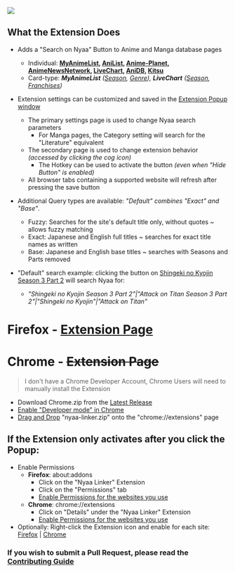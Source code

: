 ![](https://i.imgur.com/DXMg8ha.png)

## What the Extension Does

-   Adds a "Search on Nyaa" Button to Anime and Manga database pages
    -   Individual: **[MyAnimeList](https://i.imgur.com/IXJ7XuK.png), [AniList](https://i.imgur.com/9xhFu5q.jpeg), [Anime-Planet](https://i.imgur.com/sGsl0Bw.png), [AnimeNewsNetwork](https://i.imgur.com/xXvJXHC.png), [LiveChart](https://i.imgur.com/VyIWtLC.png), [AniDB](https://i.imgur.com/DqSkmOg.jpeg), [Kitsu](https://i.imgur.com/CN2kh4C.jpeg)**
    -   Card-type: _**MyAnimeList** ([Season](https://i.imgur.com/7M4hr0z.png), [Genre](https://i.imgur.com/SklbImH.png)), **LiveChart** ([Season](https://i.imgur.com/wvLOp8N.jpeg), [Franchises](https://i.imgur.com/wcNv1JC.jpeg))_
-   Extension settings can be customized and saved in the [Extension Popup window](https://i.imgur.com/ymIkV63.png)

    -   The primary settings page is used to change Nyaa search parameters
        -   For Manga pages, the Category setting will search for the "Literature" equivalent
    -   The secondary page is used to change extension behavior _(accessed by clicking the cog icon)_
        -   The Hotkey can be used to activate the button _(even when "Hide Button" is enabled)_
    -   All browser tabs containing a supported website will refresh after pressing the save button

-   Additional Query types are available: _"Default" combines "Exact" and "Base"_.

    -   Fuzzy: Searches for the site's default title only, without quotes ~ allows fuzzy matching
    -   Exact: Japanese and English full titles ~ searches for exact title names as written
    -   Base: Japanese and English base titles ~ searches with Seasons and Parts removed

-   "Default" search example: clicking the button on [Shingeki no Kyojin Season 3 Part 2](https://myanimelist.net/anime/38524/Shingeki_no_Kyojin_Season_3_Part_2) will search Nyaa for:
    -   _"Shingeki no Kyojin Season 3 Part 2"|"Attack on Titan Season 3 Part 2"|"Shingeki no Kyojin"|"Attack on Titan"_

# Firefox - [Extension Page](https://addons.mozilla.org/en-US/firefox/addon/nyaa-linker/)

# Chrome - ~~Extension Page~~

> I don't have a Chrome Developer Account, Chrome Users will need to manually install the Extension

-   Download Chrome.zip from the [Latest Release](https://github.com/Metacor/nyaa-linker/releases)
-   [Enable "Developer mode" in Chrome](https://i.imgur.com/h7kvj1h.png)
-   [Drag and Drop](https://i.imgur.com/u9LzP57.png) "nyaa-linker.zip" onto the "chrome://extensions" page

## If the Extension only activates after you click the Popup:

-   Enable Permissions
    -   **Firefox**: about:addons
        -   Click on the "Nyaa Linker" Extension
        -   Click on the "Permissions" tab
        -   [Enable Permissions for the websites you use](https://i.imgur.com/DWbinsN.png)
    -   **Chrome**: chrome://extensions
        -   Click on "Details" under the "Nyaa Linker" Extension
        -   [Enable Permissions for the websites you use](https://i.imgur.com/Qe3TD7i.png)
-   Optionally: Right-click the Extension icon and enable for each site: [Firefox](https://i.imgur.com/XHziPTB.png) | [Chrome](https://i.imgur.com/RjMCZSK.png)

### If you wish to submit a Pull Request, please read the [Contributing Guide](https://github.com/Metacor/nyaa-linker/blob/main/.github/CONTRIBUTING.md)
